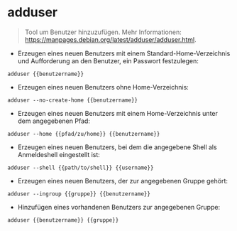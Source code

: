 # adduser

> Tool um Benutzer hinzuzufügen.
> Mehr Informationen: <https://manpages.debian.org/latest/adduser/adduser.html>.

- Erzeugen eines neuen Benutzers mit einem Standard-Home-Verzeichnis und Aufforderung an den Benutzer, ein Passwort festzulegen:

`adduser {{benutzername}}`

- Erzeugen eines neuen Benutzers ohne Home-Verzeichnis:

`adduser --no-create-home {{benutzername}}`

- Erzeugen eines neuen Benutzers mit einem Home-Verzeichnis unter dem angegebenen Pfad:

`adduser --home {{pfad/zu/home}} {{benutzername}}`

- Erzeugen eines neuen Benutzers, bei dem die angegebene Shell als Anmeldeshell eingestellt ist:

`adduser --shell {{path/to/shell}} {{username}}`

- Erzeugen eines neuen Benutzers, der zur angegebenen Gruppe gehört:

`adduser --ingroup {{gruppe}} {{benutzername}}`

- Hinzufügen eines vorhandenen Benutzers zur angegebenen Gruppe:

`adduser {{benutzername}} {{gruppe}}`
